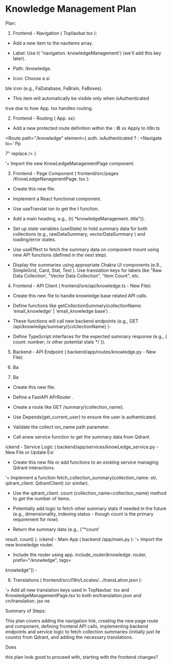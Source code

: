 # Knowledge Management Plan

Plan:

1. Frontend - Navigation ( Topliavbar.tsx ):

+ Add a new item to the navitems array.

+ Label: Use t( "navigation. knowledgeManagement') (we'll add this key later).
+ Path: /knowledge.

+ Icon: Choose a si

ble icon (e.g., FaDatabase, FaBrain, FaBoxes).

+ This item will automatically be visible only when isAuthenticated

true due to how App. tsx handles routing.

2. Frontend - Routing ( App. sx):

+ Add a new protected route definition within the <Routes> :
© sx Apply to it8n.ts

<Route
path="/knowledge"
element={ auth. isAuthenticated ? <KnowledgeManagementPage /> : <Navigate to='
Pp

7" replace /> }

‘+ Import the new KnowLedgeManagementPage component.

3. Frontend - Page Component ( frontend/src/pages /KnowLedgeNanagenentPage. tsx ):

+ Create this new file.

+ Implement a React functional component.

+ Use useTranslat ion to get the t function.

+ Add a main heading, e.g., <Heading>{t( *knowledgeManagement. title")}</Heading>.

+ Set up state variables (useState) to hold summary data for both collections (e.g., rawDataSummary, vectorDataSummary ) and loading/error states.
+ Use useEffect to fetch the summary data on component mount using new AP! functions (defined in the next step).

+ Display the summaries using appropriate Chakra UI components (e.9., SimpleGrid, Card, Stat, Text ). Use translation keys for labels like "Raw
Data Collection’, "Vector Data Collection", “Item Count", etc.

4. Frontend - API Client ( frontend/sre/api/knowledge.ts - New File):

+ Create this new file to handle knowledge base related API calls.
+ Define functions like getCollectionSummary(collectionName: ‘email_knowledge’ | ‘email_knowledge base’) .
+ These functions will call new backend endpoints (e.g., GET /api/knowledge/sunmary/{coUlectionName} )-

+ Define TypeScript interfaces for the expected summary response (e.g., { count: number; /x other potential stats */ }).

5. Backend - API Endpoint ( backend/app/routes/knowledge.py - New File):

6. Ba

7. Ba

+ Create this new file.

+ Define a FastAPI APrRouter .

+ Create a route like GET /sunmary/{collection_name}.

+ Use Depends(get_current_user) to ensure the user is authenticated.
+ Validate the collect ion_name path parameter.

+ Call anew service function to get the summary data from Qdrant.

ickend - Service Logic ( backend/app/services/knowLedge_service.py - New File or Update Exi
+ Create this new file or add functions to an existing service managing Qdrant interactions.

‘+ Implement a function fetch_collection_summary(collection_name: str, qdrant_client: QdrantClient) (or similar).
+ Use the qdrant_client. count (collection_name=collection_name) method to get the number of items.

+ Potentially add logic to fetch other summary stats if needed in the future (e.g., dimensionality, indexing status - though count is the primary
requirement for now).

+ Return the summary data (e.g., {"*count'

result. count} ).
ickend - Main App ( backend /app/main.py ):
‘+ Import the new knowledge router.

+ Include the router using app. include_router(knowledge. router, prefix="/knowledge", tags=

knowledge"]) -

8. Translations ( frontend/src/i18n/Locales/.../transLation.json ):

‘+ Add all new translation keys used in TopNavbar. tsx and KnowledgeManagementPage.tsx to both en/translation.json and cn/translation. jso
ne

Summary of Steps:

This plan covers adding the navigation link, creating the new page route and component, defining frontend AP! calls, implementing backend endpoints and
service logic to fetch collection summaries (initially just ite counts) from Qdrant, and adding the necessary translations.

Does

this plan look good to proceed with, starting with the frontend changes?
